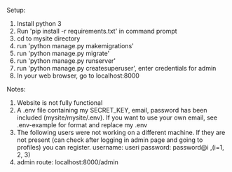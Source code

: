 Setup:
  1) Install python 3
  2) Run 'pip install -r requirements.txt' in command prompt
  3) cd to mysite directory
  4) run 'python manage.py makemigrations'
  5) run 'python manage.py migrate'
  6) run 'python manage.py runserver'
  7) run 'python manage.py createsuperuser', enter credentials for admin
  8) In your web browser, go to localhost:8000

Notes:
  1) Website is not fully functional
  2) A .env file containing my SECRET_KEY, email, password has been included (mysite/mysite/.env). If you want to use your own email, see .env-example for format and replace my .env
  3) The following users were not working on a different machine. If they are not present (can check after logging in admin page and going to profiles) you can register.
     username: useri
     password: password@i ,(i=1, 2, 3)
  4) admin route: localhost:8000/admin
